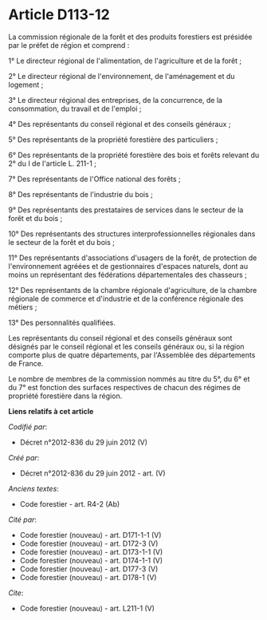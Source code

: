 # Article D113-12

La commission régionale de la forêt et des produits forestiers est présidée par le préfet de région et comprend : 

1° Le directeur régional de l'alimentation, de l'agriculture et de la forêt ; 

2° Le directeur régional de l'environnement, de l'aménagement et du logement ; 

3° Le directeur régional des entreprises, de la concurrence, de la consommation, du travail et de l'emploi ; 

4° Des représentants du conseil régional et des conseils généraux ; 

5° Des représentants de la propriété forestière des particuliers ; 

6° Des représentants de la propriété forestière des bois et forêts relevant du 2° du I de l'article L. 211-1 ; 

7° Des représentants de l'Office national des forêts ; 

8° Des représentants de l'industrie du bois ; 

9° Des représentants des prestataires de services dans le secteur de la forêt et du bois ; 

10° Des représentants des structures interprofessionnelles régionales dans le secteur de la forêt et du bois ; 

11° Des représentants d'associations d'usagers de la forêt, de protection de l'environnement agréées et de gestionnaires
d'espaces naturels, dont au moins un représentant des fédérations départementales des chasseurs ; 

12° Des représentants de la chambre régionale d'agriculture, de la chambre régionale de commerce et d'industrie et de la
conférence régionale des métiers ; 

13° Des personnalités qualifiées. 

Les représentants du conseil régional et des conseils généraux sont désignés par le conseil régional et les conseils généraux
ou, si la région comporte plus de quatre départements, par l'Assemblée des départements de France. 

Le nombre de membres de la commission nommés au titre du 5°, du 6° et du 7° est fonction des surfaces respectives de chacun
des régimes de propriété forestière dans la région.

**Liens relatifs à cet article**

_Codifié par_:

  - Décret n°2012-836 du 29 juin 2012 (V)

_Créé par_:

  - Décret n°2012-836 du 29 juin 2012 - art. (V)

_Anciens textes_:

  - Code forestier - art. R4-2 (Ab)

_Cité par_:

  - Code forestier (nouveau) - art. D171-1-1 (V)
  - Code forestier (nouveau) - art. D172-3 (V)
  - Code forestier (nouveau) - art. D173-1-1 (V)
  - Code forestier (nouveau) - art. D174-1-1 (V)
  - Code forestier (nouveau) - art. D177-3 (V)
  - Code forestier (nouveau) - art. D178-1 (V)

_Cite_:

  - Code forestier (nouveau) - art. L211-1 (V)
